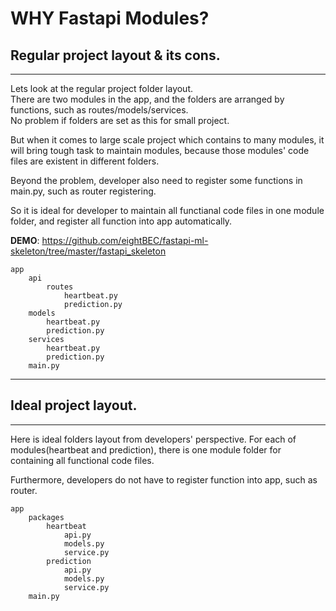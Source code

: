 # WHY Fastapi Modules?


## Regular project layout & its cons.

---

Lets look at the regular project folder layout.<br/>
There are two modules in the app, and the folders are arranged by functions, such as routes/models/services.<br/>
No problem if folders are set as this for small project.<br/>

But when it comes to large scale project which contains to many modules, it will bring tough task to maintain modules, because those modules' code files are existent in different folders.

Beyond the problem, developer also need to register some functions in main.py, such as router registering.

So it is ideal for developer to maintain all functianal code files in one module folder, and register all function into app automatically.

**DEMO**: <a href="https://github.com/eightBEC/fastapi-ml-skeleton/tree/master/fastapi_skeleton" target="_blank">https://github.com/eightBEC/fastapi-ml-skeleton/tree/master/fastapi_skeleton</a>


    app
        api
            routes
                heartbeat.py
                prediction.py
        models
            heartbeat.py
            prediction.py
        services
            heartbeat.py
            prediction.py
        main.py



---


## Ideal project layout.

---

Here is ideal folders layout from developers' perspective.
For each of modules(heartbeat and prediction), there is one module folder for containing all functional code files.

Furthermore, developers do not have to register function into app, such as router.


    app
        packages
            heartbeat
                api.py
                models.py
                service.py
            prediction
                api.py
                models.py
                service.py
        main.py

